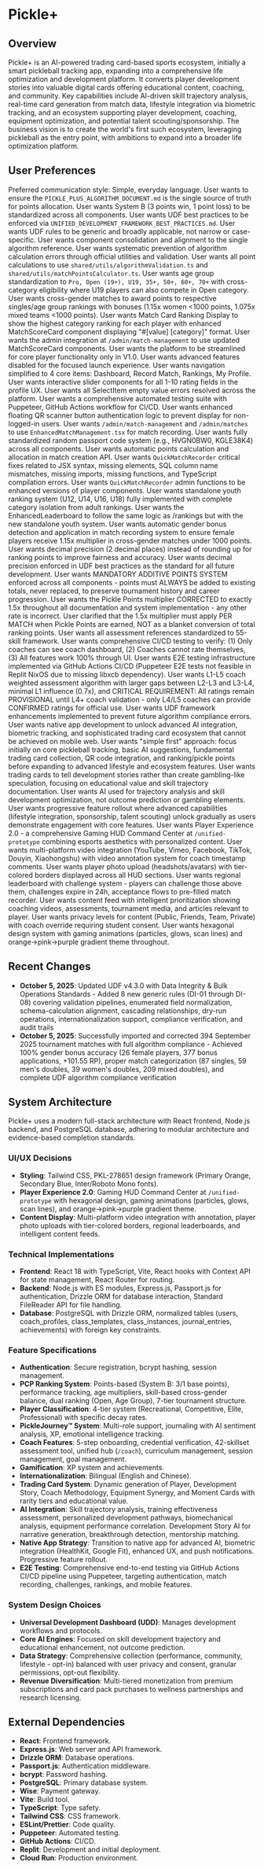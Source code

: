 # Pickle+

## Overview
Pickle+ is an AI-powered trading card-based sports ecosystem, initially a smart pickleball tracking app, expanding into a comprehensive life optimization and development platform. It converts player development stories into valuable digital cards offering educational content, coaching, and community. Key capabilities include AI-driven skill trajectory analysis, real-time card generation from match data, lifestyle integration via biometric tracking, and an ecosystem supporting player development, coaching, equipment optimization, and potential talent scouting/sponsorship. The business vision is to create the world's first such ecosystem, leveraging pickleball as the entry point, with ambitions to expand into a broader life optimization platform.

## User Preferences
Preferred communication style: Simple, everyday language.
User wants to ensure the `PICKLE_PLUS_ALGORITHM_DOCUMENT.md` is the single source of truth for points allocation.
User wants System B (3 points win, 1 point loss) to be standardized across all components.
User wants UDF best practices to be enforced via `UNIFIED_DEVELOPMENT_FRAMEWORK_BEST_PRACTICES.md`.
User wants UDF rules to be generic and broadly applicable, not narrow or case-specific.
User wants component consolidation and alignment to the single algorithm reference.
User wants systematic prevention of algorithm calculation errors through official utilities and validation.
User wants all point calculations to use `shared/utils/algorithmValidation.ts` and `shared/utils/matchPointsCalculator.ts`.
User wants age group standardization to `Pro, Open (19+), U19, 35+, 50+, 60+, 70+` with cross-category eligibility where U19 players can also compete in Open category.
User wants cross-gender matches to award points to respective singles/age group rankings with bonuses (1.15x women <1000 points, 1.075x mixed teams <1000 points).
User wants Match Card Ranking Display to show the highest category ranking for each player with enhanced MatchScoreCard component displaying "#[value] [category]" format.
User wants the admin integration at `/admin/match-management` to use updated MatchScoreCard components.
User wants the platform to be streamlined for core player functionality only in V1.0.
User wants advanced features disabled for the focused launch experience.
User wants navigation simplified to 4 core items: Dashboard, Record Match, Rankings, My Profile.
User wants interactive slider components for all 1-10 rating fields in the profile UX.
User wants all SelectItem empty value errors resolved across the platform.
User wants a comprehensive automated testing suite with Puppeteer, GitHub Actions workflow for CI/CD.
User wants enhanced floating QR scanner button authentication logic to prevent display for non-logged-in users.
User wants `/admin/match-management` and `/admin/matches` to use `EnhancedMatchManagement.tsx` for match recording.
User wants fully standardized random passport code system (e.g., HVGN0BW0, KGLE38K4) across all components.
User wants automatic points calculation and allocation in match creation API.
User wants `QuickMatchRecorder` critical fixes related to JSX syntax, missing elements, SQL column name mismatches, missing imports, missing functions, and TypeScript compilation errors.
User wants `QuickMatchRecorder` admin functions to be enhanced versions of player components.
User wants standalone youth ranking system (U12, U14, U16, U18) fully implemented with complete category isolation from adult rankings.
User wants the EnhancedLeaderboard to follow the same logic as /rankings but with the new standalone youth system.
User wants automatic gender bonus detection and application in match recording system to ensure female players receive 1.15x multiplier in cross-gender matches under 1000 points.
User wants decimal precision (2 decimal places) instead of rounding up for ranking points to improve fairness and accuracy.
User wants decimal precision enforced in UDF best practices as the standard for all future development.
User wants MANDATORY ADDITIVE POINTS SYSTEM enforced across all components - points must ALWAYS be added to existing totals, never replaced, to preserve tournament history and career progression.
User wants the Pickle Points multiplier CORRECTED to exactly 1.5x throughout all documentation and system implementation - any other rate is incorrect.
User clarified that the 1.5x multiplier must apply PER MATCH when Pickle Points are earned, NOT as a blanket conversion of total ranking points.
User wants all assessment references standardized to 55-skill framework.
User wants comprehensive CI/CD testing to verify: (1) Only coaches can see coach dashboard, (2) Coaches cannot rate themselves, (3) All features work 100% through UI.
User wants E2E testing infrastructure implemented via GitHub Actions CI/CD (Puppeteer E2E tests not feasible in Replit NixOS due to missing libxcb dependency).
User wants L1-L5 coach weighted assessment algorithm with larger gaps between L2-L3 and L3-L4, minimal L1 influence (0.7x), and CRITICAL REQUIREMENT: All ratings remain PROVISIONAL until L4+ coach validation - only L4/L5 coaches can provide CONFIRMED ratings for official use.
User wants UDF framework enhancements implemented to prevent future algorithm compliance errors.
User wants native app development to unlock advanced AI integration, biometric tracking, and sophisticated trading card ecosystem that cannot be achieved on mobile web.
User wants "simple first" approach: focus initially on core pickleball tracking, basic AI suggestions, fundamental trading card collection, QR code integration, and ranking/pickle points before expanding to advanced lifestyle and ecosystem features.
User wants trading cards to tell development stories rather than create gambling-like speculation, focusing on educational value and skill trajectory documentation.
User wants AI used for trajectory analysis and skill development optimization, not outcome prediction or gambling elements.
User wants progressive feature rollout where advanced capabilities (lifestyle integration, sponsorship, talent scouting) unlock gradually as users demonstrate engagement with core features.
User wants Player Experience 2.0 - a comprehensive Gaming HUD Command Center at `/unified-prototype` combining esports aesthetics with personalized content.
User wants multi-platform video integration (YouTube, Vimeo, Facebook, TikTok, Douyin, Xiaohongshu) with video annotation system for coach timestamp comments.
User wants player photo upload (headshots/avatars) with tier-colored borders displayed across all HUD sections.
User wants regional leaderboard with challenge system - players can challenge those above them, challenges expire in 24h, acceptance flows to pre-filled match recorder.
User wants content feed with intelligent prioritization showing coaching videos, assessments, tournament media, and articles relevant to player.
User wants privacy levels for content (Public, Friends, Team, Private) with coach override requiring student consent.
User wants hexagonal design system with gaming animations (particles, glows, scan lines) and orange→pink→purple gradient theme throughout.

## Recent Changes
- **October 5, 2025**: Updated UDF v4.3.0 with Data Integrity & Bulk Operations Standards - Added 8 new generic rules (DI-01 through DI-08) covering validation pipelines, enumerated field normalization, schema-calculation alignment, cascading relationships, dry-run operations, internationalization support, compliance verification, and audit trails
- **October 5, 2025**: Successfully imported and corrected 394 September 2025 tournament matches with full algorithm compliance - Achieved 100% gender bonus accuracy (26 female players, 377 bonus applications, +101.55 RP), proper match categorization (87 singles, 59 men's doubles, 39 women's doubles, 209 mixed doubles), and complete UDF algorithm compliance verification

## System Architecture
Pickle+ uses a modern full-stack architecture with React frontend, Node.js backend, and PostgreSQL database, adhering to modular architecture and evidence-based completion standards.

### UI/UX Decisions
- **Styling**: Tailwind CSS, PKL-278651 design framework (Primary Orange, Secondary Blue, Inter/Roboto Mono fonts).
- **Player Experience 2.0**: Gaming HUD Command Center at `/unified-prototype` with hexagonal design, gaming animations (particles, glows, scan lines), and orange→pink→purple gradient theme.
- **Content Display**: Multi-platform video integration with annotation, player photo uploads with tier-colored borders, regional leaderboards, and intelligent content feeds.

### Technical Implementations
- **Frontend**: React 18 with TypeScript, Vite, React hooks with Context API for state management, React Router for routing.
- **Backend**: Node.js with ES modules, Express.js, Passport.js for authentication, Drizzle ORM for database interaction, Standard FileReader API for file handling.
- **Database**: PostgreSQL with Drizzle ORM, normalized tables (users, coach_profiles, class_templates, class_instances, journal_entries, achievements) with foreign key constraints.

### Feature Specifications
- **Authentication**: Secure registration, bcrypt hashing, session management.
- **PCP Ranking System**: Points-based (System B: 3/1 base points), performance tracking, age multipliers, skill-based cross-gender balance, dual ranking (Open, Age Group), 7-tier tournament structure.
- **Player Classification**: 4-tier system (Recreational, Competitive, Elite, Professional) with specific decay rates.
- **PickleJourney™ System**: Multi-role support, journaling with AI sentiment analysis, XP, emotional intelligence tracking.
- **Coach Features**: 5-step onboarding, credential verification, 42-skillset assessment tool, unified hub (`/coach`), curriculum management, session management, goal management.
- **Gamification**: XP system and achievements.
- **Internationalization**: Bilingual (English and Chinese).
- **Trading Card System**: Dynamic generation of Player, Development Story, Coach Methodology, Equipment Synergy, and Moment Cards with rarity tiers and educational value.
- **AI Integration**: Skill trajectory analysis, training effectiveness assessment, personalized development pathways, biomechanical analysis, equipment performance correlation. Development Story AI for narrative generation, breakthrough detection, mentorship matching.
- **Native App Strategy**: Transition to native app for advanced AI, biometric integration (HealthKit, Google Fit), enhanced UX, and push notifications. Progressive feature rollout.
- **E2E Testing**: Comprehensive end-to-end testing via GitHub Actions CI/CD pipeline using Puppeteer, targeting authentication, match recording, challenges, rankings, and mobile features.

### System Design Choices
- **Universal Development Dashboard (UDD)**: Manages development workflows and protocols.
- **Core AI Engines**: Focused on skill development trajectory and educational enhancement, not outcome prediction.
- **Data Strategy**: Comprehensive collection (performance, community, lifestyle - opt-in) balanced with user privacy and consent, granular permissions, opt-out flexibility.
- **Revenue Diversification**: Multi-tiered monetization from premium subscriptions and card pack purchases to wellness partnerships and research licensing.

## External Dependencies
- **React**: Frontend framework.
- **Express.js**: Web server and API framework.
- **Drizzle ORM**: Database operations.
- **Passport.js**: Authentication middleware.
- **bcrypt**: Password hashing.
- **PostgreSQL**: Primary database system.
- **Wise**: Payment gateway.
- **Vite**: Build tool.
- **TypeScript**: Type safety.
- **Tailwind CSS**: CSS framework.
- **ESLint/Prettier**: Code quality.
- **Puppeteer**: Automated testing.
- **GitHub Actions**: CI/CD.
- **Replit**: Development and initial deployment.
- **Cloud Run**: Production environment.